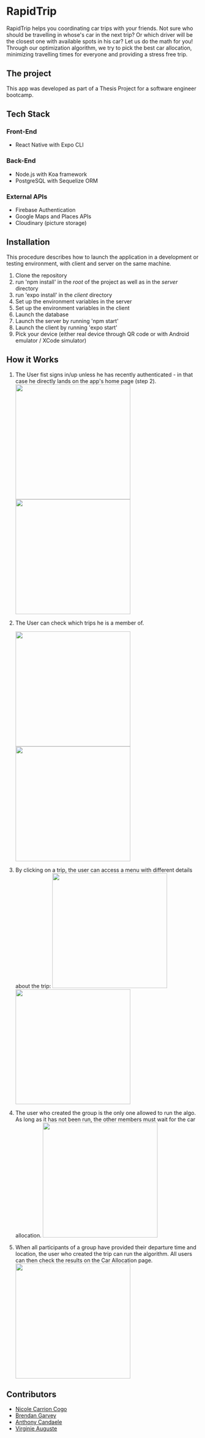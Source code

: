 # RapidTrip

RapidTrip helps you coordinating car trips with your friends. Not sure who should be travelling in whose's car in the next trip? Or which driver will be the closest one with available spots in his car? Let us do the math for you! Through our optimization algorithm, we try to pick the best car allocation, minimizing travelling times for everyone and providing a stress free trip.

## The project

This app was developed as part of a Thesis Project for a software engineer bootcamp.

## Tech Stack

### Front-End

- React Native with Expo CLI

### Back-End

- Node.js with Koa framework
- PostgreSQL with Sequelize ORM

### External APIs

- Firebase Authentication
- Google Maps and Places APIs
- Cloudinary (picture storage)

## Installation

This procedure describes how to launch the application in a development or testing environment, with client and server on the same machine.

1. Clone the repository
2. run 'npm install' in the _root_ of the project as well as in the _server_ directory
3. run 'expo install' in the _client_ directory
4. Set up the environment variables in the server
5. Set up the environment variables in the client
6. Launch the database
7. Launch the server by running 'npm start'
8. Launch the client by running 'expo start'
9. Pick your device (either real device through QR code or with Android emulator / XCode simulator)

## How it Works

1. The User fist signs in/up unless he has recently authenticated - in that case he directly lands on the app's home page (step 2).
   <img src="readme-images/02-login.png" width="300"/>
   <img src="readme-images/01-signup.png" width="300"/>

2. The User can check which trips he is a member of.

   <img src="readme-images/03-homepage.png" width="300"/>
   <img src="readme-images/09-profile.png" width="300"/>

3) By clicking on a trip, the user can access a menu with different details about the trip:
   <img src="readme-images/04-trip.png" width="300"/>
   <img src="readme-images/05-participants.png" width="300"/>

4) The user who created the group is the only one allowed to run the algo. As long as it has not been run, the other members must wait for the car allocation.
   <img src="readme-images/07-car-allocation.png" width="300"/>

5) When all participants of a group have provided their departure time and location, the user who created the trip can run the algorithm. All users can then check the results on the Car Allocation page.
   <img src="readme-images/08-car-allocation-result.png" width="300"/>

## Contributors

- [Nicole Carrion Cogo](https://github.com/nicolecogo)
- [Brendan Garvey](https://github.com/Brendan-G5)
- [Anthony Candaele](https://github.com/acandael)
- [Virginie Auguste](https://github.com/Sipann)
